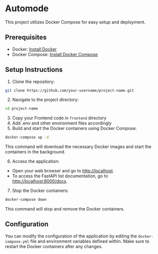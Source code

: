 # Automode

This project utilizes Docker Compose for easy setup and deployment.

## Prerequisites

- Docker: [Install Docker](https://docs.docker.com/get-docker/)
- Docker Compose: [Install Docker Compose](https://docs.docker.com/compose/install/)

## Setup Instructions

1. Clone the repository:
```bash
git clone https://github.com/your-username/project-name.git
```
2. Navigate to the project directory:
```bash
cd project-name
```
3. Copy your Frontend code in `frontend` directory
4. Add .env and other environment files accordingly
5. Build and start the Docker containers using Docker Compose:
```bash
docker-compose up -d
```
   This command will download the necessary Docker images and start the containers in the background.

6. Access the application:

- Open your web browser and go to [http://localhost](http://localhost).
- To access the FastAPI list documentation, go to [http://localhost:8000/docs](http://localhost:8000/docs).

7. Stop the Docker containers:
```bash
docker-compose down
```
   This command will stop and remove the Docker containers.

## Configuration

You can modify the configuration of the application by editing the `docker-compose.yml` file and environment variables defined within. Make sure to restart the Docker containers after any changes.

